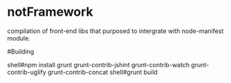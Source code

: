 # notFramework
compilation of front-end libs that purposed to intergrate with node-manifest module.

#Building

shell#npm install grunt grunt-contrib-jshint grunt-contrib-watch grunt-contrib-uglify grunt-contrib-concat
shell#grunt build
